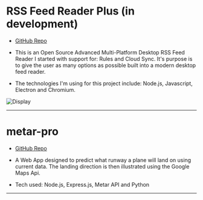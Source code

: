 # RSS Feed Reader Plus (in development)

- [GitHub Repo](https://github.com/TooFiveFive/RSS-Feed-Reader-Plus)

- This is an Open Source Advanced Multi-Platform Desktop RSS Feed Reader I started with support for: Rules and Cloud Sync. It's purpose is to give the user as many options as possible built into a modern desktop feed reader.

- The technologies I'm using for this project include: Node.js, Javascript, Electron and Chromium.

![Display](https://cdn.dribbble.com/users/2543897/screenshots/5167415/dribble1_4x.png "Showcase")

* * *


# metar-pro

- [GitHub Repo](https://github.com/TooFiveFive/metar-pro)

- A Web App designed to predict what runway a plane will land on using current data. The landing direction is then illustrated using the Google Maps Api. 

- Tech used: Node.js, Express.js, Metar API and Python

* * *
